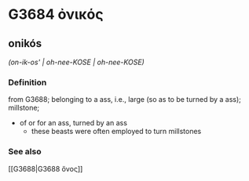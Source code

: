# G3684 ὀνικός

## onikós

_(on-ik-os' | oh-nee-KOSE | oh-nee-KOSE)_

### Definition

from G3688; belonging to a ass, i.e., large (so as to be turned by a ass); millstone; 

- of or for an ass, turned by an ass
  - these beasts were often employed to turn millstones

### See also

[[G3688|G3688 ὄνος]]
